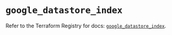 # `google_datastore_index`

Refer to the Terraform Registry for docs: [`google_datastore_index`](https://registry.terraform.io/providers/hashicorp/google/5.33.0/docs/resources/datastore_index).
